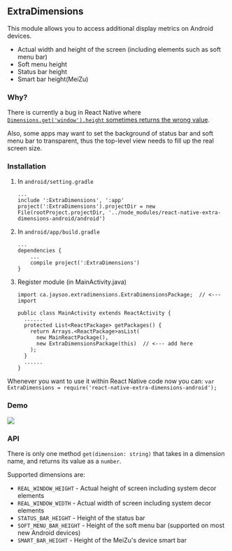 ## ExtraDimensions

This module allows you to access additional display metrics on Android devices.

- Actual width and height of the screen (including elements such as soft menu bar)
- Soft menu height
- Status bar height
- Smart bar height(MeiZu)

### Why?

There is currently a bug in React Native where [`Dimensions.get('window').height` sometimes returns
the wrong value](https://github.com/facebook/react-native/issues/4934).

Also, some apps may want to set the background of status bar and soft menu bar to transparent, thus the top-level
view needs to fill up the real screen size.

### Installation

1. In `android/setting.gradle`

    ```
    ...
    include ':ExtraDimensions', ':app'
    project(':ExtraDimensions').projectDir = new File(rootProject.projectDir, '../node_modules/react-native-extra-dimensions-android/android')
    ```

2. In `android/app/build.gradle`

    ```
    ...
    dependencies {
        ...
        compile project(':ExtraDimensions')
    }
    ```

3. Register module (in MainActivity.java)

    ```
    import ca.jaysoo.extradimensions.ExtraDimensionsPackage;  // <--- import

    public class MainActivity extends ReactActivity {
      ......
      protected List<ReactPackage> getPackages() {
        return Arrays.<ReactPackage>asList(
          new MainReactPackage(),
          new ExtraDimensionsPackage(this)  // <--- add here
        );
      }
      ......
    }
    ```

Whenever you want to use it within React Native code now you can:
`var ExtraDimensions = require('react-native-extra-dimensions-android');`

### Demo

![](./demo.png)

### API

There is only one method `get(dimension: string)` that takes in a dimension name, and returns its value as a `number`.
 
Supported dimensions are:

- `REAL_WINDOW_HEIGHT` - Actual height of screen including system decor elements
- `REAL_WINDOW_WIDTH` - Actual width of screen including system decor elements
- `STATUS_BAR_HEIGHT` - Height of the status bar
- `SOFT_MENU_BAR_HEIGHT` - Height of the soft menu bar (supported on most new Android devices)
- `SMART_BAR_HEIGHT` - Height of the MeiZu's device smart bar
